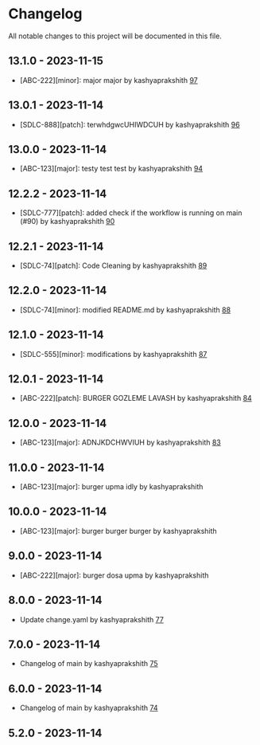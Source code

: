 # Changelog

All notable changes to this project will be documented in this file.

## 13.1.0 - 2023-11-15

- [ABC-222][minor]: major major by kashyaprakshith [97](https://github.com/kashyaprakshith/change-log/pull/97)

## 13.0.1 - 2023-11-14

- [SDLC-888][patch]: terwhdgwcUHIWDCUH by kashyaprakshith [96](https://github.com/kashyaprakshith/change-log/pull/96)

## 13.0.0 - 2023-11-14

- [ABC-123][major]: testy test test by kashyaprakshith [94](https://github.com/kashyaprakshith/change-log/pull/94)

## 12.2.2 - 2023-11-14

- [SDLC-777][patch]: added check if the workflow is running on main (#90) by kashyaprakshith [90](https://github.com/kashyaprakshith/change-log/pull/90)

## 12.2.1 - 2023-11-14

- [SDLC-74][patch]: Code Cleaning by kashyaprakshith [89](https://github.com/kashyaprakshith/change-log/pull/89)

## 12.2.0 - 2023-11-14

- [SDLC-74][minor]: modified README.md by kashyaprakshith [88](https://github.com/kashyaprakshith/change-log/pull/88)

## 12.1.0 - 2023-11-14

- [SDLC-555][minor]: modifications by kashyaprakshith [87](https://github.com/kashyaprakshith/change-log/pull/87)

## 12.0.1 - 2023-11-14

- [ABC-222][patch]: BURGER GOZLEME LAVASH by kashyaprakshith [84](https://github.com/kashyaprakshith/change-log/pull/84)

## 12.0.0 - 2023-11-14

- [ABC-123][major]: ADNJKDCHWVIUH by kashyaprakshith [83](https://github.com/kashyaprakshith/change-log/pull/83)

## 11.0.0 - 2023-11-14

- [ABC-123][major]: burger upma idly by kashyaprakshith []()

## 10.0.0 - 2023-11-14

- [ABC-123][major]: burger burger burger by kashyaprakshith []()

## 9.0.0 - 2023-11-14

- [ABC-222][major]: burger dosa upma by kashyaprakshith []()

## 8.0.0 - 2023-11-14

- Update change.yaml by kashyaprakshith [77](https://github.com/kashyaprakshith/change-log/pull/77)

## 7.0.0 - 2023-11-14

- Changelog of main by kashyaprakshith [75](https://github.com/kashyaprakshith/change-log/pull/75)

## 6.0.0 - 2023-11-14

- Changelog of main by kashyaprakshith [74](https://github.com/kashyaprakshith/change-log/pull/74)

## 5.2.0 - 2023-11-14
